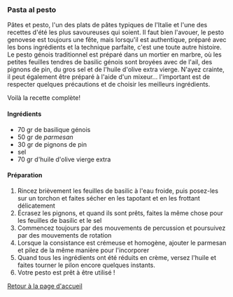 ### Pasta al pesto

Pâtes et pesto, l'un des plats de pâtes typiques de l'Italie et l'une des recettes d'été les plus savoureuses qui soient. Il faut bien
l'avouer, le pesto genovese est toujours une fête, mais lorsqu'il est authentique, préparé avec les bons ingrédients et la technique
parfaite, c'est une toute autre histoire. 
Le pesto génois traditionnel est préparé dans un mortier en marbre, où les petites feuilles tendres de basilic génois sont broyées avec de 
l'ail, des pignons de pin, du gros sel et de l'huile d'olive extra vierge. 
N'ayez crainte, il peut également être préparé à l'aide d'un mixeur... l'important est de respecter quelques précautions et de choisir les 
meilleurs ingrédients.

Voilà la recette complète!

#### Ingrédients
- 70 gr de basilique génois 
- 50 gr de _parmesan_
- 30 gr de pignons de pin
- sel
- 70 gr d'huile d'olive vierge extra

#### Préparation
1. Rincez brièvement les feuilles de basilic à l'eau froide, puis posez-les sur un torchon et faites sécher en les tapotant et en les
   frottant délicatement
2. Écrasez les pignons, et quand ils sont prêts, faites la même chose pour les feuilles de basilic et le sel
3. Commencez toujours par des mouvements de percussion et poursuivez par des mouvements de rotation
4. Lorsque la consistance est crémeuse et homogène, ajouter le parmesan et pilez de la même manière pour l'incorporer
5. Quand tous les ingrédients ont été réduits en crème, versez l'huile et faites tourner le pilon encore quelques instants.
6. Votre pesto est prêt à être utilisé !

[Retour à la page d'accueil](README.md)

